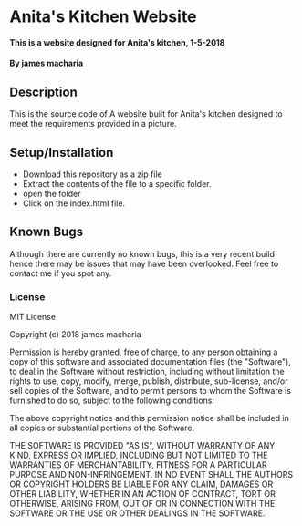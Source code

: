 # Anita's Kitchen Website
#### This is a website designed for Anita's kitchen,  1-5-2018
#### By **james macharia**
## Description
This is the source code of A website built for Anita's kitchen designed to meet the requirements provided in a picture.
## Setup/Installation
* Download this repository as a zip file
* Extract the contents of the file to a specific folder.
* open the folder
* Click on the index.html file.
## Known Bugs
Although there are currently no known bugs, this is a very recent build hence there may be issues that may have been overlooked. Feel free to contact me if you spot any.
### License
MIT License

Copyright (c) 2018 james macharia

Permission is hereby granted, free of charge, to any person obtaining a copy
of this software and associated documentation files (the "Software"), to deal
in the Software without restriction, including without limitation the rights
to use, copy, modify, merge, publish, distribute, sub-license, and/or sell
copies of the Software, and to permit persons to whom the Software is
furnished to do so, subject to the following conditions:

The above copyright notice and this permission notice shall be included in all
copies or substantial portions of the Software.

THE SOFTWARE IS PROVIDED "AS IS", WITHOUT WARRANTY OF ANY KIND, EXPRESS OR
IMPLIED, INCLUDING BUT NOT LIMITED TO THE WARRANTIES OF MERCHANTABILITY,
FITNESS FOR A PARTICULAR PURPOSE AND NON-INFRINGEMENT. IN NO EVENT SHALL THE
AUTHORS OR COPYRIGHT HOLDERS BE LIABLE FOR ANY CLAIM, DAMAGES OR OTHER
LIABILITY, WHETHER IN AN ACTION OF CONTRACT, TORT OR OTHERWISE, ARISING FROM,
OUT OF OR IN CONNECTION WITH THE SOFTWARE OR THE USE OR OTHER DEALINGS IN THE
SOFTWARE.

